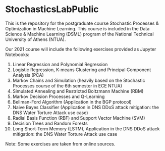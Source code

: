 # StochasticsLabPublic
This is the repository for the postgraduate course Stochastic Processes &amp; Optimization in Machine Learning. This course is included in the Data Science &amp; Machine Learning (DSML) program of the National Technical University of Athens (NTUA).  
  
Our 2021 course will include the following exercises provided as Jupyter Notebooks:  
1) Linear Regression and Polynomial Regression  
2) Logistic Regression, K-means Clustering and Principal Component Analysis (PCA)  
3) Markov Chains and Simulation (heavily based on the Stochastic Processes course of the 6th semester in ECE NTUA)  
4) Simulated Annealing and Restricted Boltzmann Machine (RBM)  
5) Markov Decision Processes and Q-Learning  
6) Bellman-Ford Algorithm (Application in the BGP protocol)  
7) Naive Bayes Classifier (Application in DNS DDoS attack mitigation: the DNS Water Torture Attack use case)  
8) Radial Basis Function (RBF) and Support Vector Machine (SVM)  
9) Decision Trees and Random Forests  
10) Long Short-Term Memory (LSTM), Application in the DNS DDoS attack mitigation: the DNS Water Torture Attack use case   
  
Note: Some exercises are taken from online sources.
